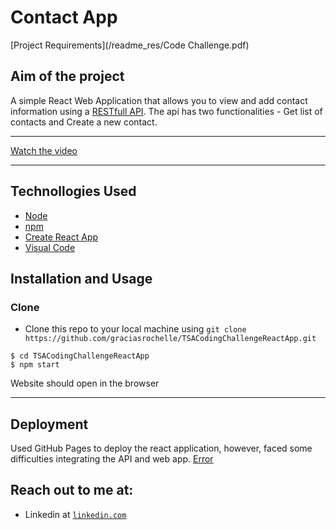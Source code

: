 # Contact App

[Project Requirements](/readme_res/Code Challenge.pdf)

## Aim of the project

A simple React Web Application that allows you to view and add contact information using a [RESTfull API](https://github.com/graciasrochelle/TSACodingChallengeAPI/blob/master/README.md). The api has two functionalities - Get list of contacts and Create a new contact.

---

[Watch the video](/readme_res/video.gif)

---

## Technollogies Used

- [Node](https://nodejs.org/en/download/)
- [npm](https://www.npmjs.com/get-npm)
- [Create React App](https://create-react-app.dev/docs/documentation-intro)
- [Visual Code](https://code.visualstudio.com/)

## Installation and Usage

### Clone

- Clone this repo to your local machine using `git clone https://github.com/graciasrochelle/TSACodingChallengeReactApp.git`

```shell
$ cd TSACodingChallengeReactApp
$ npm start
```

Website should open in the browser

---

## Deployment

Used GitHub Pages to deploy the react application, however, faced some difficulties integrating the API and web app. [Error](/readme_res/error.PNG)

## Reach out to me at:

- Linkedin at <a href="https://www.linkedin.com/in/graciasrochelle" target="_blank">`linkedin.com`</a>
